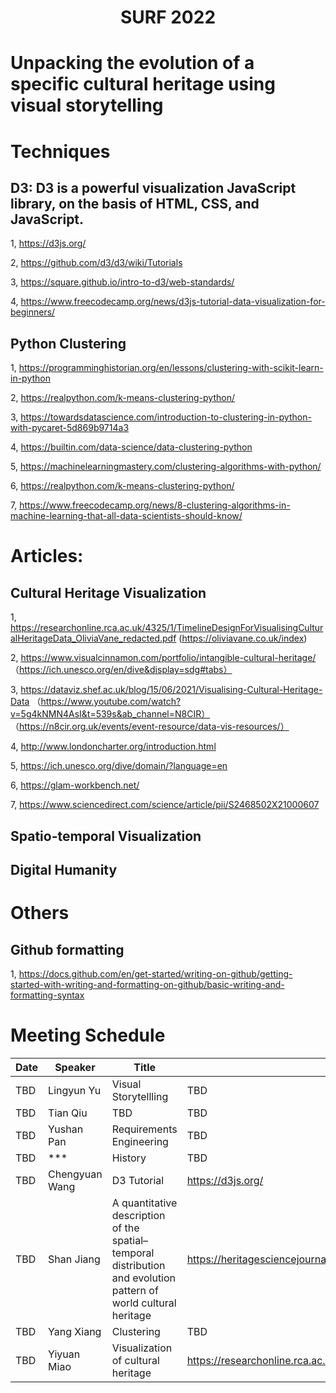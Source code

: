 <h1 align="center">SURF 2022</h1>

# Unpacking the evolution of a specific cultural heritage using visual storytelling


# Techniques
## D3: D3 is a powerful visualization JavaScript library, on the basis of HTML, CSS, and JavaScript.
1, https://d3js.org/

2, https://github.com/d3/d3/wiki/Tutorials

3, https://square.github.io/intro-to-d3/web-standards/

4, https://www.freecodecamp.org/news/d3js-tutorial-data-visualization-for-beginners/

## Python Clustering

1, https://programminghistorian.org/en/lessons/clustering-with-scikit-learn-in-python

2, https://realpython.com/k-means-clustering-python/

3, https://towardsdatascience.com/introduction-to-clustering-in-python-with-pycaret-5d869b9714a3

4, https://builtin.com/data-science/data-clustering-python

5, https://machinelearningmastery.com/clustering-algorithms-with-python/

6, https://realpython.com/k-means-clustering-python/

7, https://www.freecodecamp.org/news/8-clustering-algorithms-in-machine-learning-that-all-data-scientists-should-know/
 




# Articles:
## Cultural Heritage Visualization
1, https://researchonline.rca.ac.uk/4325/1/TimelineDesignForVisualisingCulturalHeritageData_OliviaVane_redacted.pdf (https://oliviavane.co.uk/index)

2, https://www.visualcinnamon.com/portfolio/intangible-cultural-heritage/ （https://ich.unesco.org/en/dive&display=sdg#tabs）

3,  https://dataviz.shef.ac.uk/blog/15/06/2021/Visualising-Cultural-Heritage-Data （https://www.youtube.com/watch?v=5g4kNMN4AsI&t=539s&ab_channel=N8CIR）
（https://n8cir.org.uk/events/event-resource/data-vis-resources/）

4, http://www.londoncharter.org/introduction.html

5, https://ich.unesco.org/dive/domain/?language=en

6, https://glam-workbench.net/

7, https://www.sciencedirect.com/science/article/pii/S2468502X21000607

## Spatio-temporal Visualization 

## Digital Humanity

# Others
## Github formatting

1, https://docs.github.com/en/get-started/writing-on-github/getting-started-with-writing-and-formatting-on-github/basic-writing-and-formatting-syntax



# Meeting Schedule

| **Date** | **Speaker**  | **Title**  |  **Reference** |
| ------- | --- | ---------------- | -------- |
| TBD     | Lingyun Yu| Visual Storytellling| TBD |
| TBD     | Tian Qiu | TBD | TBD |
| TBD     | Yushan Pan | Requirements Engineering | TBD |
| TBD     | *** | History | TBD |
| TBD   | Chengyuan Wang| D3 Tutorial | https://d3js.org/ |
| TBD   | Shan Jiang | A quantitative description of the spatial–temporal distribution and evolution pattern of world cultural heritage | https://heritagesciencejournal.springeropen.com/articles/10.1186/s40494-021-00549-6 |
|  TBD | Yang Xiang | Clustering | TBD |
|  TBD | Yiyuan Miao | Visualization of cultural heritage |  https://researchonline.rca.ac.uk/4325/1/TimelineDesignForVisualisingCulturalHeritageData_OliviaVane_redacted.pdf |

